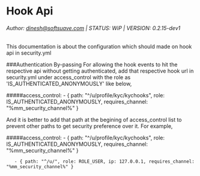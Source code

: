 # Hook Api
###### Author: dinesh@softsuave.com | STATUS: WiP | VERSION: 0.2.15-dev1

 

This documentation is about the configuration which should made on hook
api in security.yml

###Authentication By-passing
For allowing the hook events to hit the respective api without
getting authenticated, add that respective hook url in security.yml under
access_control with the role as 'IS_AUTHENTICATED_ANONYMOUSLY' like below,

#####access_control:
       - { path: "^/u/profile/kyc/kychooks", role: IS_AUTHENTICATED_ANONYMOUSLY, requires_channel: "%mm_security_channel%" }
       
    
And it is better to add that path at the begining of access_control list 
to prevent other paths to get security preference over it.
For example,

#####access_control:
       - { path: "^/u/profile/kyc/kychooks", role: IS_AUTHENTICATED_ANONYMOUSLY, requires_channel: "%mm_security_channel%" }
       
       - { path: "^/u/", role: ROLE_USER, ip: 127.0.0.1, requires_channel: "%mm_security_channel%" }
   